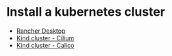 # Install a kubernetes cluster
* [Rancher Desktop](https://rancherdesktop.io/)
* [Kind cluster - Cilium](kind_cilium.md)
* [Kind cluster - Calico](kind_calico.md)
